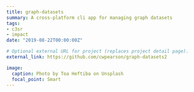 ```yaml
---
title: graph-datasets
summary: A cross-platform cli app for managing graph datasets
tags:
- c3sr
- impact
date: "2019-08-22T00:00:00Z"

# Optional external URL for project (replaces project detail page).
external_link: https://github.com/cwpearson/graph-datasets2

image:
  caption: Photo by Toa Heftiba on Unsplash
  focal_point: Smart
---
```

